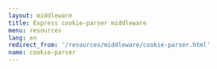 ```yaml
---
layout: middleware
title: Express cookie-parser middleware
menu: resources
lang: en
redirect_from: '/resources/middleware/cookie-parser.html'
name: cookie-parser
---
```

